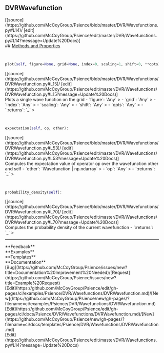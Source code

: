 ## <a id="Psience.DVR.Wavefunctions.DVRWavefunction">DVRWavefunction</a> 

<div class="docs-source-link" markdown="1">
[[source](https://github.com/McCoyGroup/Psience/blob/master/DVR/Wavefunctions.py#L14)/
[edit](https://github.com/McCoyGroup/Psience/edit/master/DVR/Wavefunctions.py#L14?message=Update%20Docs)]
</div>









<div class="collapsible-section">
 <div class="collapsible-section collapsible-section-header" markdown="1">
## <a class="collapse-link" data-toggle="collapse" href="#methods" markdown="1"> Methods and Properties</a> <a class="float-right" data-toggle="collapse" href="#methods"><i class="fa fa-chevron-down"></i></a>
 </div>
 <div class="collapsible-section collapsible-section-body collapse show" id="methods" markdown="1">
 
<a id="Psience.DVR.Wavefunctions.DVRWavefunction.plot" class="docs-object-method">&nbsp;</a> 
```python
plot(self, figure=None, grid=None, index=0, scaling=1, shift=0, **opts): 
```
<div class="docs-source-link" markdown="1">
[[source](https://github.com/McCoyGroup/Psience/blob/master/DVR/Wavefunctions/DVRWavefunction.py#L15)/
[edit](https://github.com/McCoyGroup/Psience/edit/master/DVR/Wavefunctions/DVRWavefunction.py#L15?message=Update%20Docs)]
</div>
Plots a single wave function on the grid
  - `figure`: `Any`
    > 
  - `grid`: `Any`
    > 
  - `index`: `Any`
    > 
  - `scaling`: `Any`
    > 
  - `shift`: `Any`
    > 
  - `opts`: `Any`
    > 
  - `:returns`: `_`
    >


<a id="Psience.DVR.Wavefunctions.DVRWavefunction.expectation" class="docs-object-method">&nbsp;</a> 
```python
expectation(self, op, other): 
```
<div class="docs-source-link" markdown="1">
[[source](https://github.com/McCoyGroup/Psience/blob/master/DVR/Wavefunctions/DVRWavefunction.py#L53)/
[edit](https://github.com/McCoyGroup/Psience/edit/master/DVR/Wavefunctions/DVRWavefunction.py#L53?message=Update%20Docs)]
</div>
Computes the expectation value of operator op over the wavefunction other and self
  - `other`: `Wavefunction | np.ndarray`
    > 
  - `op`: `Any`
    > 
  - `:returns`: `_`
    >


<a id="Psience.DVR.Wavefunctions.DVRWavefunction.probability_density" class="docs-object-method">&nbsp;</a> 
```python
probability_density(self): 
```
<div class="docs-source-link" markdown="1">
[[source](https://github.com/McCoyGroup/Psience/blob/master/DVR/Wavefunctions/DVRWavefunction.py#L70)/
[edit](https://github.com/McCoyGroup/Psience/edit/master/DVR/Wavefunctions/DVRWavefunction.py#L70?message=Update%20Docs)]
</div>
Computes the probability density of the current wavefunction
  - `:returns`: `_`
    >
 </div>
</div>












---


<div markdown="1" class="text-secondary">
<div class="container">
  <div class="row">
   <div class="col" markdown="1">
**Feedback**   
</div>
   <div class="col" markdown="1">
**Examples**   
</div>
   <div class="col" markdown="1">
**Templates**   
</div>
   <div class="col" markdown="1">
**Documentation**   
</div>
   <div class="col" markdown="1">
   
</div>
   <div class="col" markdown="1">
   
</div>
   <div class="col" markdown="1">
   
</div>
</div>
  <div class="row">
   <div class="col" markdown="1">
[Bug](https://github.com/McCoyGroup/Psience/issues/new?title=Documentation%20Improvement%20Needed)/[Request](https://github.com/McCoyGroup/Psience/issues/new?title=Example%20Request)   
</div>
   <div class="col" markdown="1">
[Edit](https://github.com/McCoyGroup/Psience/edit/gh-pages/ci/examples/Psience/DVR/Wavefunctions/DVRWavefunction.md)/[New](https://github.com/McCoyGroup/Psience/new/gh-pages/?filename=ci/examples/Psience/DVR/Wavefunctions/DVRWavefunction.md)   
</div>
   <div class="col" markdown="1">
[Edit](https://github.com/McCoyGroup/Psience/edit/gh-pages/ci/docs/Psience/DVR/Wavefunctions/DVRWavefunction.md)/[New](https://github.com/McCoyGroup/Psience/new/gh-pages/?filename=ci/docs/templates/Psience/DVR/Wavefunctions/DVRWavefunction.md)   
</div>
   <div class="col" markdown="1">
[Edit](https://github.com/McCoyGroup/Psience/edit/master/DVR/Wavefunctions.py#L14?message=Update%20Docs)   
</div>
   <div class="col" markdown="1">
   
</div>
   <div class="col" markdown="1">
   
</div>
   <div class="col" markdown="1">
   
</div>
</div>
</div>
</div>